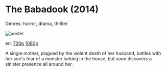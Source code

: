 # The Babadook (2014)

Genres: horror, drama, thriller

![poster](http://image.tmdb.org/t/p/w500/4zPxsfmeNX438gf77hjb9eYGiLh.jpg)

en:
  [720p](magnet:?xt=urn:btih:A41D63A0D16DB9FC8F07642416B9E78CD08407D2&tr=udp://glotorrents.pw:6969/announce&tr=udp://tracker.opentrackr.org:1337/announce&tr=udp://torrent.gresille.org:80/announce&tr=udp://tracker.openbittorrent.com:80&tr=udp://tracker.coppersurfer.tk:6969&tr=udp://tracker.leechers-paradise.org:6969&tr=udp://p4p.arenabg.ch:1337&tr=udp://tracker.internetwarriors.net:1337)
  [1080p](magnet:?xt=urn:btih:5421AC9B999A41E7970C8E9A2F51452CDB5B44CA&tr=udp://glotorrents.pw:6969/announce&tr=udp://tracker.opentrackr.org:1337/announce&tr=udp://torrent.gresille.org:80/announce&tr=udp://tracker.openbittorrent.com:80&tr=udp://tracker.coppersurfer.tk:6969&tr=udp://tracker.leechers-paradise.org:6969&tr=udp://p4p.arenabg.ch:1337&tr=udp://tracker.internetwarriors.net:1337)
  


A single mother, plagued by the violent death of her husband, battles with her son's fear of a monster lurking in the house, but soon discovers a sinister presence all around her.